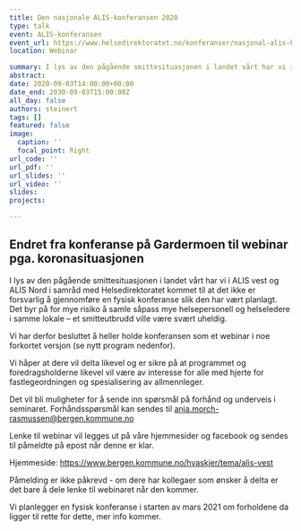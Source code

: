 ```yaml
---
title: Den nasjonale ALIS-konferansen 2020
type: talk
event: ALIS-konferansen
event_url: https://www.helsedirektoratet.no/konferanser/nasjonal-alis-konferanse
location: Webinar

summary: I lys av den pågående smittesituasjonen i landet vårt har vi i ALIS vest og ALIS Nord i samråd med Helsedirektoratet kommet til at det ikke er forsvarlig å gjennomføre en fysisk konferanse slik den har vært planlagt. Det byr på for mye risiko å samle såpass mye helsepersonell og helseledere i samme lokale – et smitteutbrudd ville være svært uheldig.
abstract: 
date: 2020-09-03T14:00:00+00:00
date_end: 2030-09-03T15:00:00Z
all_day: false
authors: steinert
tags: []
featured: false
image:
  caption: ''
  focal_point: Right
url_code: ''
url_pdf: ''
url_slides: ''
url_video: ''
slides: 
projects: 

---
```


## Endret fra konferanse på Gardermoen til webinar pga. koronasituasjonen

I lys av den pågående smittesituasjonen i landet vårt har vi i ALIS vest og ALIS Nord i samråd med Helsedirektoratet kommet til at det ikke er forsvarlig å gjennomføre en fysisk konferanse slik den har vært planlagt. Det byr på for mye risiko å samle såpass mye helsepersonell og helseledere i samme lokale – et smitteutbrudd ville være svært uheldig.

Vi har derfor besluttet å heller holde konferansen som et webinar i noe forkortet versjon (se nytt program nedenfor).

Vi håper at dere vil delta likevel og er sikre på at programmet og foredragsholderne likevel vil være av interesse for alle med hjerte for fastlegeordningen og spesialisering av allmennleger.

Det vil bli muligheter for å sende inn spørsmål på forhånd og underveis i seminaret. Forhåndsspørsmål kan sendes til anja.morch-rasmussen@bergen.kommune.no

Lenke til webinar vil legges ut på våre hjemmesider og facebook og sendes til påmeldte på epost når denne er klar.

Hjemmeside: https://www.bergen.kommune.no/hvaskjer/tema/alis-vest

Påmelding er ikke påkrevd - om dere har kollegaer som ønsker å delta er det bare å dele lenke til webinaret når den kommer.

Vi planlegger en fysisk konferanse i starten av mars 2021 om forholdene da ligger til rette for dette, mer info kommer.


